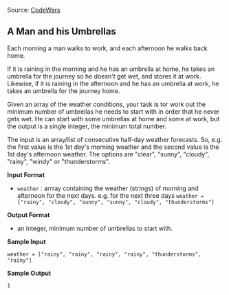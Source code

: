 Source: [CodeWars](https://www.codewars.com/kata/58298e19c983caf4ba000c8d)

## A Man and his Umbrellas

Each morning a man walks to work, and each afternoon he walks back home.

If it is raining in the morning and he has an umbrella at home, he takes an umbrella for the journey so he doesn't get wet, and stores it at work. Likewise, if it is raining in the afternoon and he has an umbrella at work, he takes an umbrella for the journey home.

Given an array of the weather conditions, your task is tor work out the minimum number of umbrellas he needs to start with in order that he never gets wet. He can start with some umbrellas at home and some at work, but the output is a single integer, the minimum total number.

The input is an array/list of consecutive half-day weather forecasts. So, e.g. the first value is the 1st day's morning weather and the second value is the 1st day's afternoon weather. The options are "clear", "sunny", "cloudy", "rainy", "windy" or "thunderstorms".

**Input Format**

- `weather` : arrray containing the weather (strings) of morning and afternoon for the next days. e.g. for the next three days `weather = ["rainy", "cloudy", "sunny", "sunny", "cloudy", "thunderstorms"]`

**Output Format**

- an integer, minimum number of umbrellas to start with.

**Sample Input**

```
weather = ["rainy", "rainy", "rainy", "rainy", "thunderstorms", "rainy"]
```

**Sample Output**

```
1
```
